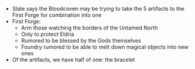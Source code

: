 - Slate says the Bloodcoven may be trying to take the 5 artifacts to the First Forge for combination into one
- First Forge:
	- Arm those watching the borders of the Untamed North
	- Only to protect Eldria
	- Rumored to be blessed by the Gods themselves
	- Foundry rumored to be able to melt down magical objects into new ones
- Of the artifacts, we have half of one: the bracelet